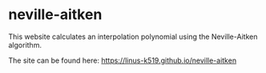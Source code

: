 # neville-aitken

This website calculates an interpolation polynomial using the Neville-Aitken algorithm.

The site can be found here:
https://linus-k519.github.io/neville-aitken

